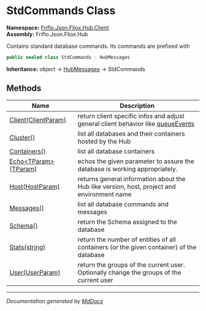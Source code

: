 ﻿<!--  
  <auto-generated>   
    The contents of this file were generated by a tool.  
    Changes to this file may be list if the file is regenerated  
  </auto-generated>   
-->

# StdCommands Class

**Namespace:** [Friflo.Json.Fliox.Hub.Client](../index.md)  
**Assembly:** Friflo.Json.Fliox.Hub

Contains standard database commands. Its commands are prefixed with 

```csharp
public sealed class StdCommands : HubMessages
```

**Inheritance:** object → [HubMessages](../HubMessages/index.md) → StdCommands

## Methods

| Name                                      | Description                                                                                                                            |
| ----------------------------------------- | -------------------------------------------------------------------------------------------------------------------------------------- |
| [Client(ClientParam)](methods/Client.md)  | return client specific infos and adjust general client behavior like [queueEvents](../../DB/Cluster/ClientParam/fields/queueEvents.md) |
| [Cluster()](methods/Cluster.md)           | list all databases and their containers hosted by the Hub                                                                              |
| [Containers()](methods/Containers.md)     | list all database containers                                                                                                           |
| [Echo\<TParam\>(TParam)](methods/Echo.md) | echos the given parameter to assure the database is working appropriately.                                                             |
| [Host(HostParam)](methods/Host.md)        | returns general information about the Hub like version, host, project and environment name                                             |
| [Messages()](methods/Messages.md)         | list all database commands and messages                                                                                                |
| [Schema()](methods/Schema.md)             | return the Schema assigned to the database                                                                                             |
| [Stats(string)](methods/Stats.md)         | return the number of entities of all containers (or the given container) of the database                                               |
| [User(UserParam)](methods/User.md)        | return the groups of the current user. Optionally change the groups of the current user                                                |

___

*Documentation generated by [MdDocs](https://github.com/ap0llo/mddocs)*
